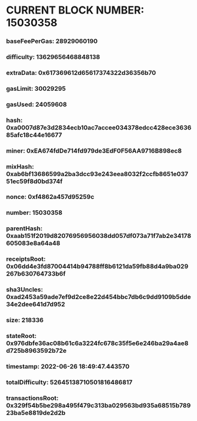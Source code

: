 # CURRENT BLOCK NUMBER: 15030358

### baseFeePerGas: 28929060190
### difficulty: 13629656468848138
### extraData: 0x617369612d65617374322d36356b70
### gasLimit: 30029295
### gasUsed: 24059608
### hash: 0xa0007d87e3d2834ecb10ac7accee034378edcc428ece363685afc18c44e16677
### miner: 0xEA674fdDe714fd979de3EdF0F56AA9716B898ec8
### mixHash: 0xab6bf13686599a2ba3dcc93e243eea8032f2ccfb8651e03751ec59f8d0bd374f
### nonce: 0xf4862a457d95259c
### number: 15030358
### parentHash: 0xaab151f2019d82076956956038dd057df073a71f7ab2e34178605083e8a64a48
### receiptsRoot: 0x06dd4e3fd87004414b94788ff8b6121da59fb88d4a9ba029267b630764733b6f
### sha3Uncles: 0xad2453a59ade7ef9d2ce8e22d454bbc7db6c9dd9109b5dde34e2dee641d7d952
### size: 218336
### stateRoot: 0x976dbfe36ac08b61c6a3224fc678c35f5e6e246ba29a4ae8d725b8963592b72e
### timestamp: 2022-06-26 18:49:47.443570
### totalDifficulty: 52645138710501816486817
### transactionsRoot: 0x329f54b5be298a495f479c313ba029563bd935a68515b78923ba5e8819de2d2b
